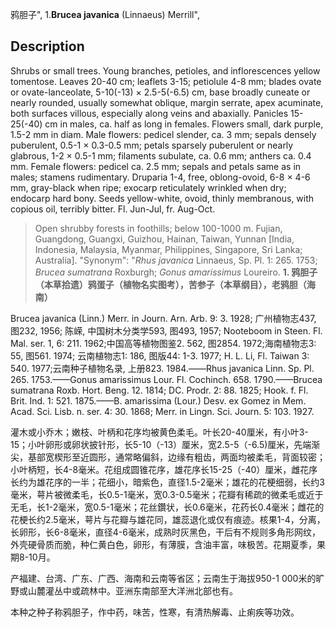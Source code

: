鸦胆子",
1.**Brucea javanica** (Linnaeus) Merrill",

## Description
Shrubs or small trees. Young branches, petioles, and inflorescences yellow tomentose. Leaves 20-40 cm; leaflets 3-15; petiolule 4-8 mm; blades ovate or ovate-lanceolate, 5-10(-13) × 2.5-5(-6.5) cm, base broadly cuneate or nearly rounded, usually somewhat oblique, margin serrate, apex acuminate, both surfaces villous, especially along veins and abaxially. Panicles 15-25(-40) cm in males, ca. half as long in females. Flowers small, dark purple, 1.5-2 mm in diam. Male flowers: pedicel slender, ca. 3 mm; sepals densely puberulent, 0.5-1 × 0.3-0.5 mm; petals sparsely puberulent or nearly glabrous, 1-2 × 0.5-1 mm; filaments subulate, ca. 0.6 mm; anthers ca. 0.4 mm. Female flowers: pedicel ca. 2.5 mm; sepals and petals same as in males; stamens rudimentary. Druparia 1-4, free, oblong-ovoid, 6-8 × 4-6 mm, gray-black when ripe; exocarp reticulately wrinkled when dry; endocarp hard bony. Seeds yellow-white, ovoid, thinly membranous, with copious oil, terribly bitter. Fl. Jun-Jul, fr. Aug-Oct.

> Open shrubby forests in foothills; below 100-1000 m. Fujian, Guangdong, Guangxi, Guizhou, Hainan, Taiwan, Yunnan [India, Indonesia, Malaysia, Myanmar, Philippines, Singapore, Sri Lanka; Australia].
  "Synonym": "*Rhus javanica* Linnaeus, Sp. Pl. 1: 265. 1753; *Brucea sumatrana* Roxburgh; *Gonus amarissimus* Loureiro.
**1. 鸦胆子（本草拾遗）鸦蛋子（植物名实图考），苦参子（本草纲目），老鸦胆（海南）**

Brucea javanica (Linn.) Merr. in Journ. Arn. Arb. 9: 3. 1928; 广州植物志437, 图232, 1956; 陈嵘, 中国树木分类学593, 图493, 1957; Nooteboom in Steen. Fl. Mal. ser. 1, 6: 211. 1962;中国高等植物图鉴2. 562, 图2854. 1972;海南植物志3: 55, 图561. 1974; 云南植物志1: 186, 图版44: 1-3. 1977; H. L. Li, Fl. Taiwan 3: 540. 1977;云南种子植物名录, 上册823. 1984.——Rhus javanica Linn. Sp. Pl. 265. 1753.——Gonus amarissimus Lour. Fl. Cochinch. 658. 1790.——Brucea sumatrana Roxb. Hort. Beng. 12. 1814; DC. Prodr. 2: 88. 1825; Hook. f. Fl. Brit. Ind. 1: 521. 1875.——B. amarissima (Lour.) Desv. ex Gomez in Mem. Acad. Sci. Lisb. n. ser. 4: 30. 1868; Merr. in Lingn. Sci. Journ. 5: 103. 1927.

灌木或小乔木；嫩枝、叶柄和花序均被黄色柔毛。叶长20-40厘米，有小叶3-15；小叶卵形或卵状披针形，长5-10（-13）厘米，宽2.5-5（-6.5)厘米，先端渐尖，基部宽楔形至近圆形，通常略偏斜，边缘有粗齿，两面均被柔毛，背面较密；小叶柄短，长4-8毫米。花组成圆锥花序，雄花序长15-25（-40）厘米，雌花序长约为雄花序的一半；花细小，暗紫色，直径1.5-2毫米；雄花的花梗细弱，长约3毫米，萼片被微柔毛，长0.5-1毫米，宽0.3-0.5毫米；花瓣有稀疏的微柔毛或近于无毛，长1-2毫米，宽0.5-1毫米；花丝鑽状，长0.6毫米，花药长0.4毫米；雌花的花梗长约2.5毫米，萼片与花瓣与雄花同，雄蕊退化或仅有痕迹。核果1-4，分离，长卵形，长6-8毫米，直径4-6毫米，成熟时灰黑色，干后有不规则多角形网纹，外壳硬骨质而脆，种仁黄白色，卵形，有薄膜，含油丰富，味极苦。花期夏季，果期8-10月。

产福建、台湾、广东、广西、海南和云南等省区；云南生于海拔950-1 000米的旷野或山麓灌丛中或疏林中。亚洲东南部至大洋洲北部也有。

本种之种子称鸦胆子，作中药，味苦，性寒，有清热解毒、止痢疾等功效。

